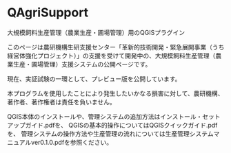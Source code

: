 # QAgriSupport
大規模飼料生産管理（農業生産・圃場管理）用のQGISプラグイン

このページは農研機構生研支援センター「革新的技術開発・緊急展開事業（うち経営体強化プロジェクト）」の支援を受けて開発中の、大規模飼料生産管理（農業生産・圃場管理）支援システムの公開ページです。

現在、実証試験の一環として、プレビュー版を公開しています。

本プログラムを使用したことにより発生したいかなる損害に対して、農研機構、著作者、著作権者は責任を負いません。

QGIS本体のインストールや、管理システムの追加方法はインストール・セットアップガイド.pdfを、
QGISの基本的操作についてはQGISクイックガイド.pdfを、
管理システムの操作方法や生産管理の流れについては生産管理システムマニュアルver0.1.0.pdfを参照ください。



